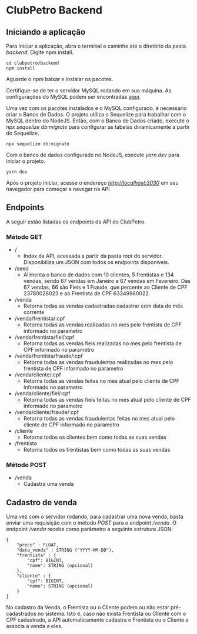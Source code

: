 # ClubPetro Backend

## Iniciando a aplicação

Para iniciar a aplicação, abra o terminal e caminhe até o diretório da pasta _backend_. Digite npm install.
```
cd clubpetro/backend
npm install
```
Aguarde o _npm_ baixar e instalar os pacotes.

Certifique-se de ter o servidor MySQL rodando em sua máquina. As configurações do MySQL podem ser encontradas [aqui](https://github.com/marcosrodriigues/clubpetro/blob/master/backend/src/config/database.js).

Uma vez com os pacotes instalados e o MySQL configurado, é necessário criar o Banco de Dados. O projeto utiliza o Sequelize para trabalhar com o MySQL dentro do NodeJS. Então, com o Banco de Dados criado, execute o _npx sequelize db:migrate_ para configurar as tabelas dinamicamente a partir do Sequelize.
```
npx sequelize db:migrate
```
Com o banco de dados configurado no NodeJS, execute _yarn dev_ para iniciar o projeto.
```
yarn dev
```
Após o projeto iniciar, acesse o endereço _[http://localhost:3030](http://localhost:3000/)_ em seu navegador para começar a navegar na API

## Endpoints

A seguir estão listadas os endpoints da API do ClubPetro.

### Método GET
- /
	- Index da API, acessada a partir da pasta _root_ do servidor. Disponibiliza um JSON com todos os endpoints disponíveis.
- /seed
	- Alimenta o banco de dados com 10 clientes, 5 frentistas e 134 vendas, sendo 67 vendas em Janeiro e 67 vendas em Fevereiro.  Das 67 vendas, 66 são Fieis e 1 Fraude, que percente ao Cliente de CPF 23780026023 e ao Frentista de CPF 63349960022.
- /venda
	- Retorna todas as vendas cadastradas cadastrar com data do mês corrente
- /venda/frentista/:cpf
	- Retorna todas as vendas realizadas no mes pelo frentista de CPF informado no parametro 
- /venda/frentista/fiel/:cpf
	- Retorna todas as vendas fieis realizadas no mes pelo frentista de CPF informado no parametro
- /venda/frentista/fraude/:cpf
	- Retorna todas as vendas fraudulentas realizadas no mes pelo frentista de CPF informado no parametro
- /venda/cliente/:cpf
	- Retorna todas as vendas feitas no mes atual pelo cliente de CPF informado no parametro
- /venda/cliente/fiel/:cpf
	-  Retorna todas as vendas fieis feitas no mes atual pelo cliente de CPF informado no parametro
- /venda/cliente/fraude/:cpf
	- Retorna todas as vendas fraudulentas feitas no mes atual pelo cliente de CPF informado no parametro
- /cliente
	- Retorna todos os clientes bem como todas as suas vendas
- /frentista
	- Retorna todos os frentistas bem como todas as suas vendas

### Método POST
- /venda
	- Cadastra uma venda

## Cadastro de venda
Uma vez com o servidor rodando, para cadastrar uma nova venda, basta enviar uma requisição com o método _POST_ para o endpoint _/venda_. O endpoint _/venda_ recebe como parâmetro a seguinte estrutura JSON:

```
{
	"preco" : FLOAT,
	"data_venda" : STRING ("YYYY-MM-DD"),
	"frentista" : {
		"cpf": BIGINT,
    	"nome": STRING (opcional)
	},
	"cliente" : {
		"cpf": BIGINT,
	    "nome": STRING (opcional)
	}
}
```
No cadastro da Venda, o Frentista ou o Cliente podem ou não estar pré-cadastrados no sistema. Isto é, caso não exista Frentista ou Cliente com o CPF cadastrado, a API automaticamente cadastra o Frentista ou o Cliente e associa a venda a eles.


